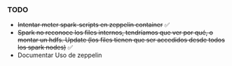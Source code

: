 ### TODO
- ~~Intentar meter spark-scripts en zeppelin container~~ :white_check_mark:
- ~~Spark no reconoce los files internos, tendríamos que ver por qué, o montar un hdfs. Update (los files tienen que ser accedidos desde todos los spark nodes)~~ :white_check_mark:
- Documentar Uso de zeppelin
